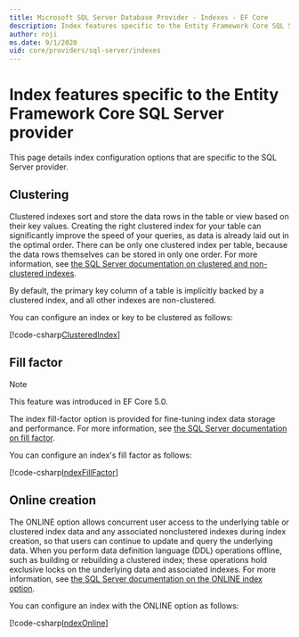 ```yaml
---
title: Microsoft SQL Server Database Provider - Indexes - EF Core
description: Index features specific to the Entity Framework Core SQL Server provider
author: roji
ms.date: 9/1/2020
uid: core/providers/sql-server/indexes
---
```

# Index features specific to the Entity Framework Core SQL Server provider

This page details index configuration options that are specific to the SQL Server provider.

## Clustering

Clustered indexes sort and store the data rows in the table or view based on their key values. Creating the right clustered index for your table can significantly improve the speed of your queries, as data is already laid out in the optimal order. There can be only one clustered index per table, because the data rows themselves can be stored in only one order. For more information, see [the SQL Server documentation on clustered and non-clustered indexes](/sql/relational-databases/indexes/clustered-and-nonclustered-indexes-described).

By default, the primary key column of a table is implicitly backed by a clustered index, and all other indexes are non-clustered.

You can configure an index or key to be clustered as follows:

[!code-csharp[ClusteredIndex](../../../../samples/core/SqlServer/Indexes/ClusteredIndexContext.cs?name=ClusteredIndex)]

## Fill factor

> [!NOTE]
> This feature was introduced in EF Core 5.0.

The index fill-factor option is provided for fine-tuning index data storage and performance. For more information, see [the SQL Server documentation on fill factor](/sql/relational-databases/indexes/specify-fill-factor-for-an-index).

You can configure an index's fill factor as follows:

[!code-csharp[IndexFillFactor](../../../../samples/core/SqlServer/Indexes/IndexFillFactorContext.cs?name=IndexFillFactor)]

## Online creation

The ONLINE option allows concurrent user access to the underlying table or clustered index data and any associated nonclustered indexes during index creation, so that users can continue to update and query the underlying data. When you perform data definition language (DDL) operations offline, such as building or rebuilding a clustered index; these operations hold exclusive locks on the underlying data and associated indexes. For more information, see [the SQL Server documentation on the ONLINE index option](/sql/relational-databases/indexes/perform-index-operations-online).

You can configure an index with the ONLINE option as follows:

[!code-csharp[IndexOnline](../../../../samples/core/SqlServer/Indexes/IndexOnlineContext.cs?name=IndexOnline)]
